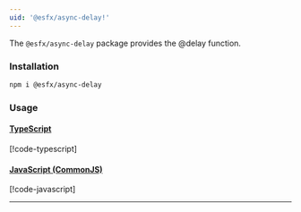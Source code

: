 ```yaml
---
uid: '@esfx/async-delay!'
---
```

The `@esfx/async-delay` package provides the @delay function.

### Installation

```sh
npm i @esfx/async-delay
```

### Usage

#### [TypeScript](#tab/ts)
[!code-typescript[](../examples/usage.ts)]
#### [JavaScript (CommonJS)](#tab/js)
[!code-javascript[](../examples/usage.js)]
***
